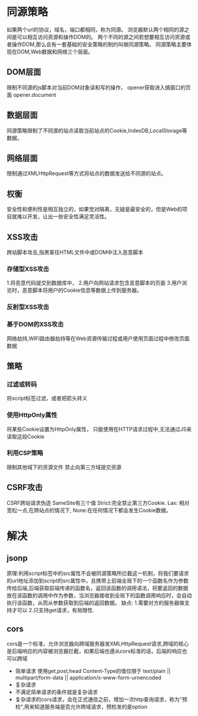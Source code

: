 # 同源策略
如果两个url的协议，域名，端口都相同，称为同源。
浏览器默认两个相同的源之间是可以相互访问资源和操作DOM的。
两个不同的源之间若想要相互访问资源或者操作DOM,那么会有一套基础的安全策略的制约叫做同源策略。
同源策略主要体现在DOM,Web数据和网络三个层面。
## DOM层面
限制不同源的js脚本对当前DOM对象读和写的操作，
opener获取进入搞窗口的页面
opener.document
## 数据层面
同源策略限制了不同源的站点读取当前站点的Cookie,IndexDB,LocalStorage等数据。
## 网络层面
限制通过XMLHttpRequest等方式将站点的数据发送给不同源的站点。
## 权衡
安全性和便利性是相互独立的，如果觉对隔离，无疑是最安全的，但是Web的项目就难以开发，让出一些安全性满足灵活性。
## XSS攻击
跨站脚本攻击,指黑客往HTML文件中或DOM中注入恶意脚本
### 存储型XSS攻击
1.将恶意代码提交到数据库中，
2.用户向网站请求包含恶意脚本的页面
3.用户浏览时，恶意脚本将用户的Cookie信息等数据上传到服务器。
### 反射型XSS攻击
### 基于DOM的XSS攻击
网络劫持,WIFI路由器劫持等在Web资源传输过程或用户使用页面过程中修改页面数据
## 策略
### 过滤或转码
将script标签过滤，或者把箭头转义
### 使用HttpOnly属性
将某些Cookie设置为HttpOnly属性，
只能使用在HTTP请求过程中,无法通过JS来读取这段Cookie
### 利用CSP策略
限制其他域下的资源文件
禁止向第三方域提交资源
## CSRF攻击
CSRF跨站请求伪造
SameSite有三个值
Strict:完全禁止第三方Cookie.
Lax: 相对宽松一点,在跨站点的情况下,
None:在任何情况下都会发生Cookie数据。
# 解决
## jsonp
原理:利用script标签中的src属性不会被同源策略所拦截这一机制，将我们要请求的url地址添加到script的src属性中。且携带上前端全局下的一个函数名作为参数传给后端,后端获取前端传递的函数名，返回该函数的调用语法，将要返回的数据放在该函数的调用中作为参数，当浏览器接收到全局下的函数调用响应时，会自动执行该函数，从而从参数获取到后端的返回数据。
缺点:
1.需要对方的服务器做支持才可以
2.只支持get请求，有局限性.
## cors
cors是一个标准，允许浏览器向跨域服务器发XMLHttpRequest请求,跨域的核心是后端响应的内容被浏览器拦截，如果后端也遵从cors标准的话，后端的响应也可以跨域
- 简单请求
  使用get,post,head
  Content-Type的值仅限于
  text/plain || multipart/form-data || application/x-www-form-urnencoded
- 复杂请求
- 不满足简单请求的条件就是复杂请求
- 复杂请求的cors请求，会在正式通信之前，增加一次http查询请求，称为"预检",用来知道服务端是否允许跨域请求，预检发的是option